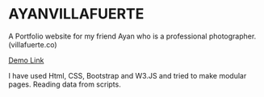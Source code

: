 # AYANVILLAFUERTE

A Portfolio website for my friend Ayan who is a professional photographer. (villafuerte.co)

[Demo Link](https://rsanimesh.github.io/AYANVILLAFUERTE/)

I have used Html, CSS, Bootstrap and W3.JS and tried to make modular pages. Reading data from scripts.


